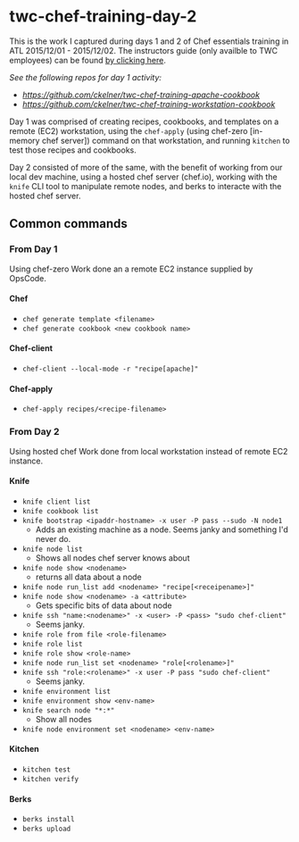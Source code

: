 twc-chef-training-day-2
===============

This is the work I captured during days 1 and 2 of Chef essentials training in ATL 2015/12/01 - 2015/12/02.
The instructors guide (only availble to TWC employees) can be found [by clicking here](https://drive.google.com/open?id=0B7e8h9mtaJSSN1Y2ZWlxeUgwa2J0TDBRVTJRUE1MSlZiZjZJ).

_See the following repos for day 1 activity:_
- _https://github.com/ckelner/twc-chef-training-apache-cookbook_
- _https://github.com/ckelner/twc-chef-training-workstation-cookbook_

Day 1 was comprised of creating recipes, cookbooks, and templates on a remote (EC2) workstation, using the `chef-apply` (using chef-zero [in-memory chef server]) command on that workstation, and running `kitchen` to test those recipes and cookbooks.

Day 2 consisted of more of the same, with the benefit of working from our local dev machine, using a hosted chef server (chef.io), working with the `knife` CLI tool to manipulate remote nodes, and berks to interacte with the hosted chef server.

## Common commands

### From Day 1

Using chef-zero
Work done an a remote EC2 instance supplied by OpsCode.

#### Chef
- `chef generate template <filename>`
- `chef generate cookbook <new cookbook name>`

#### Chef-client
- `chef-client --local-mode -r "recipe[apache]"`

#### Chef-apply
- `chef-apply recipes/<recipe-filename>`

### From Day 2
Using hosted chef
Work done from local workstation instead of remote EC2 instance.

#### Knife
- `knife client list`
- `knife cookbook list`
- `knife bootstrap <ipaddr-hostname> -x user -P pass --sudo -N node1`
  - Adds an existing machine as a node.  Seems janky and something I'd never do.
- `knife node list`
  - Shows all nodes chef server knows about
- `knife node show <nodename>`
  - returns all data about a node
- `knife node run_list add <nodename> "recipe[<receipename>]"`
- `knife node show <nodename> -a <attribute>`
  - Gets specific bits of data about node
- `knife ssh "name:<nodename>" -x <user> -P <pass> "sudo chef-client"`
  - Seems janky.
- `knife role from file <role-filename>`
- `knife role list`
- `knife role show <role-name>`
- `knife node run_list set <nodename> "role[<rolename>]"`
- `knife ssh "role:<rolename>" -x user -P pass "sudo chef-client"`
  - Seems janky.
- `knife environment list`
- `knife environment show <env-name>`
- `knife search node "*:*"`
  - Show all nodes
- `knife node environment set <nodename> <env-name>`

#### Kitchen
- `kitchen test`
- `kitchen verify`

#### Berks
- `berks install`
- `berks upload`
